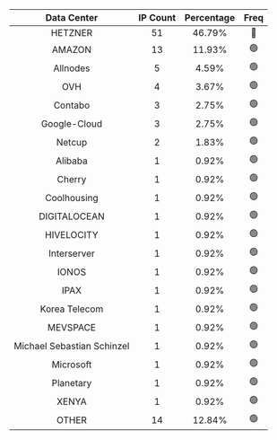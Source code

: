 | Data Center | IP Count | Percentage | Freq |
|:------------:|:--------:|:-----------:|:-----:|
| HETZNER | 51 | 46.79% | 🔴 |
| AMAZON | 13 | 11.93% | 🟢 |
| Allnodes | 5 | 4.59% | 🟢 |
| OVH | 4 | 3.67% | 🟢 |
| Contabo | 3 | 2.75% | 🟢 |
| Google-Cloud | 3 | 2.75% | 🟢 |
| Netcup | 2 | 1.83% | 🟢 |
| Alibaba | 1 | 0.92% | 🟢 |
| Cherry | 1 | 0.92% | 🟢 |
| Coolhousing | 1 | 0.92% | 🟢 |
| DIGITALOCEAN | 1 | 0.92% | 🟢 |
| HIVELOCITY | 1 | 0.92% | 🟢 |
| Interserver | 1 | 0.92% | 🟢 |
| IONOS | 1 | 0.92% | 🟢 |
| IPAX | 1 | 0.92% | 🟢 |
| Korea Telecom | 1 | 0.92% | 🟢 |
| MEVSPACE | 1 | 0.92% | 🟢 |
| Michael Sebastian Schinzel | 1 | 0.92% | 🟢 |
| Microsoft | 1 | 0.92% | 🟢 |
| Planetary | 1 | 0.92% | 🟢 |
| XENYA | 1 | 0.92% | 🟢 |
| OTHER | 14 | 12.84% | 🟢 |